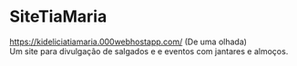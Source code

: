 # SiteTiaMaria

https://kideliciatiamaria.000webhostapp.com/ (De uma olhada) <br>
Um site para divulgação de salgados e e eventos com jantares e almoços.

